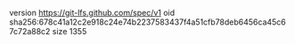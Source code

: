 version https://git-lfs.github.com/spec/v1
oid sha256:678c41a12c2e918c24e74b2237583437f4a51cfb78deb6456ca45c67c72a88c2
size 1355
